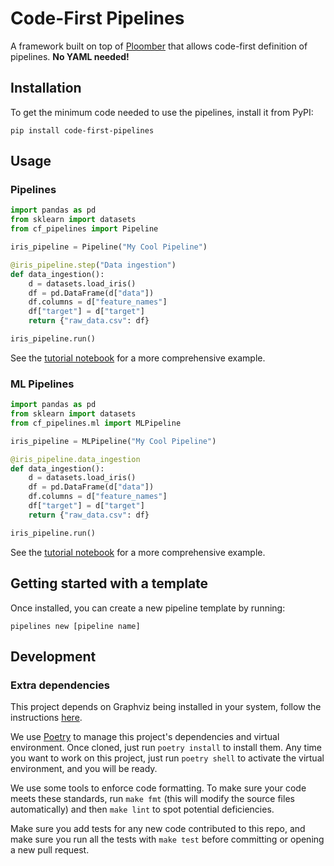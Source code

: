 Code-First Pipelines
====================

A framework built on top of [Ploomber](https://ploomber.io/) that allows code-first definition of pipelines. 
**No YAML needed!**  

## Installation

To get the minimum code needed to use the pipelines, install it from PyPI:

```shell
pip install code-first-pipelines
```

## Usage

### Pipelines

```python
import pandas as pd
from sklearn import datasets
from cf_pipelines import Pipeline

iris_pipeline = Pipeline("My Cool Pipeline")

@iris_pipeline.step("Data ingestion")
def data_ingestion():
    d = datasets.load_iris()
    df = pd.DataFrame(d["data"])
    df.columns = d["feature_names"]
    df["target"] = d["target"]
    return {"raw_data.csv": df}

iris_pipeline.run()
```

See the [tutorial notebook](tutorials/Introduction%20to%20Pipelines.ipynb) for a more comprehensive example.

### ML Pipelines

```python
import pandas as pd
from sklearn import datasets
from cf_pipelines.ml import MLPipeline

iris_pipeline = MLPipeline("My Cool Pipeline")

@iris_pipeline.data_ingestion
def data_ingestion():
    d = datasets.load_iris()
    df = pd.DataFrame(d["data"])
    df.columns = d["feature_names"]
    df["target"] = d["target"]
    return {"raw_data.csv": df}

iris_pipeline.run()
```

See the [tutorial notebook](tutorials/Introduction%20to%20ML%20Pipelines.ipynb) for a more comprehensive example.

## Getting started with a template 

Once installed, you can create a new pipeline template by running:

```shell
pipelines new [pipeline name]
```

## Development

### Extra dependencies

This project depends on Graphviz being installed in your system, follow the instructions [here](https://graphviz.org/download/).

We use [Poetry](https://python-poetry.org/) to manage this project's dependencies and virtual environment. 
Once cloned, just run `poetry install` to install them. Any time you want to work on this project, just run 
`poetry shell` to activate the virtual environment, and you will be ready.

We use some tools to enforce code formatting. To make sure your code meets these standards, run `make fmt` (this will 
modify the source files automatically) and then `make lint` to spot potential deficiencies.

Make sure you add tests for any new code contributed to this repo, and make sure you run all the tests with `make test`
before committing or opening a new pull request.
